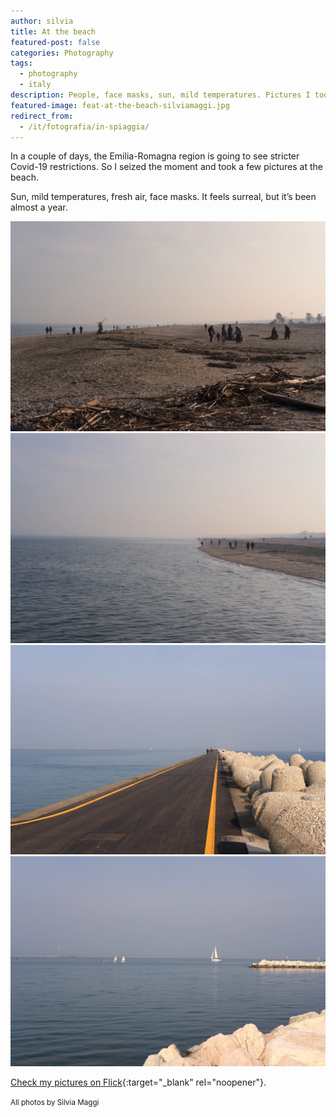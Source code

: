 ```yaml
---
author: silvia
title: At the beach
featured-post: false
categories: Photography
tags:
  - photography
  - italy
description: People, face masks, sun, mild temperatures. Pictures I took today at the beach in Marina di Ravenna.
featured-image: feat-at-the-beach-silviamaggi.jpg
redirect_from:
  - /it/fotografia/in-spiaggia/
---
```

In a couple of days, the Emilia-Romagna region is going to see stricter Covid-19 restrictions. So I seized the moment and took a few pictures at the beach.

<!--more-->

Sun, mild temperatures, fresh air, face masks. It feels surreal, but it’s been almost a year.

![At the beach](/assets/images/at-the-beach-silviamaggi-2.jpeg)
![At the beach](/assets/images/at-the-beach-silviamaggi-3.jpeg)
![Diga foranea sud](/assets/images/at-the-beach-silviamaggi-4.jpeg)
![Learning to sail](/assets/images/at-the-beach-silviamaggi-5.jpeg)

[Check my pictures on Flick](https://www.flickr.com/photos/silvia-m/){:target="_blank" rel="noopener"}.

<small>All photos by Silvia Maggi</small>